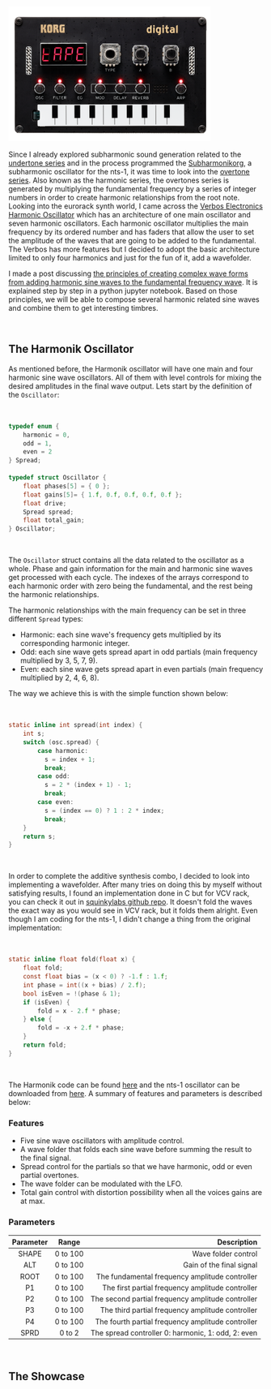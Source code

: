 <!--
.. title: NTS-1 Harmonik Oscillator
.. slug: nts-1-harmonik-oscillator
.. date: 2021-08-07 11:39:31 UTC-05:00
.. tags: nts-1, korg, logue sdk, synths
.. category: music programming
.. link: 
.. description: 
.. type: text
-->

![](/images/nts-1.png#centerme)


Since I already explored subharmonic sound generation related to the [undertone series](https://en.wikipedia.org/wiki/Undertone_series) and in the process programmed the [Subharmonikorg](/posts/subharmonikorg-subharmonic-oscillators-for-the-korg-nts-1), a subharmonic oscillator for the nts-1, 
it was time to look into the [overtone series](https://en.wikipedia.org/wiki/Harmonic_series_(music)). Also known as the harmonic series, the overtones series is generated by multiplying the fundamental frequency by a series of integer numbers in order to create harmonic relationships from the root note.
Looking into the eurorack synth world, I came across the [Verbos Electronics Harmonic Oscillator](http://www.verboselectronics.com/modules/harmonic-oscillator) which has an architecture of one main oscillator and seven harmonic oscillators. 
Each harmonic oscillator multiplies the main frequency by its ordered number and has faders that allow the user to set the amplitude of the waves that are going to be added to the fundamental.
The Verbos has more features but I decided to adopt the basic architecture limited to only four harmonics and just for the fun of it, add a wavefolder.

I made a post discussing [the principles of creating complex wave forms from adding harmonic sine waves to the fundamental frequency wave](https://leandrob13.github.io/Electronic-Ruminations/posts/music-synthesis-wave-creation-with-python/). It is explained step by step in a python jupyter notebook.
Based on those principles, we will be able to compose several harmonic related sine waves and combine them to get interesting timbres.

&nbsp;

## The Harmonik Oscillator

As mentioned before, the Harmonik oscillator will have one main and four harmonic sine wave oscillators. All of them with level controls for mixing the desired amplitudes in the final wave output. 
Lets start by the definition of the `Oscillator`:

&nbsp;

```c
typedef enum {
    harmonic = 0,
    odd = 1,
    even = 2
} Spread;

typedef struct Oscillator {
    float phases[5] = { 0 };
    float gains[5]= { 1.f, 0.f, 0.f, 0.f, 0.f };
    float drive;
    Spread spread;
    float total_gain;
} Oscillator;
```

&nbsp;

The `Oscillator` struct contains all the data related to the oscillator as a whole. Phase and gain information for the main and harmonic sine waves get processed with each cycle. The indexes of the arrays correspond to each harmonic order with zero being the fundamental, and the rest being the harmonic relationships.

The harmonic relationships with the main frequency can be set in three different `Spread` types: 

- Harmonic: each sine wave's frequency gets multiplied by its corresponding harmonic integer.
- Odd: each sine wave gets spread apart in odd partials (main frequency multiplied by 3, 5, 7, 9).
- Even: each sine wave gets spread apart in even partials (main frequency multiplied by 2, 4, 6, 8).

The way we achieve this is with the simple function shown below:

&nbsp;

```c
static inline int spread(int index) {
    int s;
    switch (osc.spread) {
        case harmonic:
          s = index + 1;
          break;
        case odd:
          s = 2 * (index + 1) - 1;
          break;
        case even:
          s = (index == 0) ? 1 : 2 * index;
          break;
    }
    return s;
}
```

&nbsp;

In order to complete the additive synthesis combo, I decided to look into implementing a wavefolder. 
After many tries on doing this by myself without satisfying results, I found an implementation done in C but for VCV rack, you can check it out in [squinkylabs github repo](https://github.com/squinkylabs/SquinkyVCV/blob/3a5fbaae4956737c77d0494b69149747c25726af/dsp/utils/AudioMath.h#L162). It doesn't fold the waves the exact way as you would see in VCV rack, but it folds them alright.
Even though I am coding for the nts-1, I didn't change a thing from the original implementation:

&nbsp;

```c
static inline float fold(float x) {
    float fold;
    const float bias = (x < 0) ? -1.f : 1.f;
    int phase = int((x + bias) / 2.f);
    bool isEven = !(phase & 1);
    if (isEven) {
        fold = x - 2.f * phase;
    } else {
        fold = -x + 2.f * phase;
    }
    return fold;
}
```

&nbsp;

The Harmonik code can be found [here](https://github.com/leandrob13/logue-hub/tree/master/src/nts-1/osc/harmon) and the nts-1 oscillator can be downloaded from [here](https://github.com/leandrob13/logue-hub/tree/master/oscillators/nts-1). 
A summary of features and parameters is described below:

### Features

- Five sine wave oscillators with amplitude control. 
- A wave folder that folds each sine wave before summing the result to the final signal.
- Spread control for the partials so that we have harmonic, odd or even partial overtones.
- The wave folder can be modulated with the LFO.
- Total gain control with distortion possibility when all the voices gains are at max.

### Parameters
 
| Parameter      | Range        | Description                                                            |
| :------------: | :----------: | ---------------------------------------------------------------------: |
| SHAPE          | 0 to 100     |Wave folder control                                                     |
| ALT            | 0 to 100     |Gain of the final signal                                                |
| ROOT           | 0 to 100     |The fundamental frequency amplitude controller                          |
| P1             | 0 to 100     |The first partial frequency amplitude controller                        |
| P2             | 0 to 100     |The second partial frequency amplitude controller                       |
| P3             | 0 to 100     |The third partial frequency amplitude controller                        |
| P4             | 0 to 100     |The fourth partial frequency amplitude controller                       |
| SPRD           | 0 to 2       |The spread controller 0: harmonic, 1: odd, 2: even                      |


&nbsp;

## The Showcase